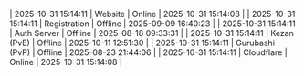 | 2025-10-31 15:14:11 | Website | Online | 2025-10-31 15:14:08 |
| 2025-10-31 15:14:11 | Registration | Offline | 2025-09-09 16:40:23 |
| 2025-10-31 15:14:11 | Auth Server | Offline | 2025-08-18 09:33:31 |
| 2025-10-31 15:14:11 | Kezan (PvE) | Offline | 2025-10-11 12:51:30 |
| 2025-10-31 15:14:11 | Gurubashi (PvP) | Offline | 2025-08-23 21:44:06 |
| 2025-10-31 15:14:11 | Cloudflare | Online | 2025-10-31 15:14:08 |
